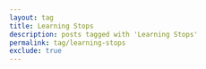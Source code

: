```yaml
---
layout: tag
title: Learning Stops
description: posts tagged with 'Learning Stops'
permalink: tag/learning-stops
exclude: true
---
```


